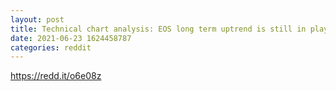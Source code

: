 ```yaml
--- 
layout: post 
title: Technical chart analysis: EOS long term uptrend is still in play - Eos Buy zone 
date: 2021-06-23 1624458787 
categories: reddit 
--- 
```

https://redd.it/o6e08z